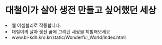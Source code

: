 <h1> 대철이가 살아 생전 만들고 싶어했던 세상</h1>
<li> 웹 어셈블리로 작동합니다.
<li> 대철이의 살아 생전 꿈에 그리던 세상을 체험해보세요
<li> www.bi-kdh.kro.kr/static/Wonderful_World/index.html

